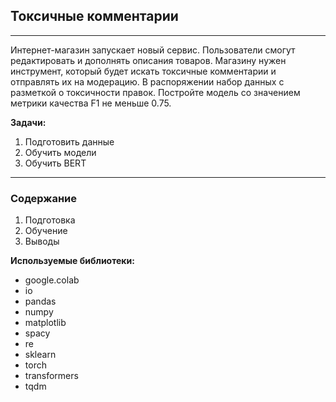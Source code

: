 ## Токсичные комментарии
---------------
Интернет-магазин запускает новый сервис. Пользователи смогут редактировать и дополнять описания товаров. Магазину нужен инструмент, который будет искать токсичные комментарии и отправлять их на модерацию. В распоряжении набор данных с разметкой о токсичности правок. Постройте модель со значением метрики качества F1 не меньше 0.75.


**Задачи:**
1. Подготовить данные
2. Обучить модели
3. Обучить BERT
----------------
### Содержание
1. Подготовка
2. Обучение
3. Выводы

**Используемые библиотеки:**
* google.colab
* io
* pandas
* numpy
* matplotlib
* spacy
* re
* sklearn
* torch
* transformers
* tqdm
